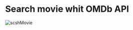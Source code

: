 # Search movie whit OMDb API

![scshMovie](https://user-images.githubusercontent.com/66282886/84588304-54874c80-adf4-11ea-8f77-318f5dbd03e6.png)
